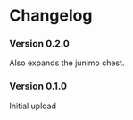 ﻿Changelog
===============

### Version 0.2.0

Also expands the junimo chest.

### Version 0.1.0

Initial upload